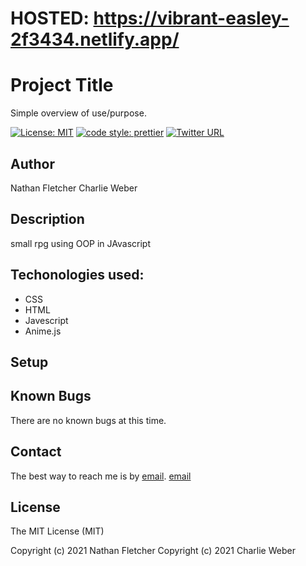 # HOSTED: https://vibrant-easley-2f3434.netlify.app/

# Project Title
Simple overview of use/purpose.  

[![License: MIT](https://img.shields.io/badge/License-MIT-yellow.svg)](https://opensource.org/licenses/MIT)
[![code style: prettier](https://img.shields.io/badge/code_style-prettier-ff69b4.svg?style=flat-square)](https://github.com/prettier/prettier)
[![Twitter URL](https://img.shields.io/twitter/url/https/twitter.com/nathan_fletcher.svg?style=social&label=Follow%20%40nathan_fletcher)](https://twitter.com/nathan_fletcher)

## Author

Nathan Fletcher
Charlie Weber

## Description

small rpg using OOP in JAvascript

## Techonologies used:

* CSS
* HTML
* Javescript
* Anime.js

## Setup

## Known Bugs

There are no known bugs at this time.

## Contact

The best way to reach me is by [email](mailto:nathan.fletcher@gmail.com).
[email](charlestweber@gmail.co)

## License

The MIT License (MIT)

Copyright (c) 2021 Nathan Fletcher
Copyright (c) 2021 Charlie Weber
